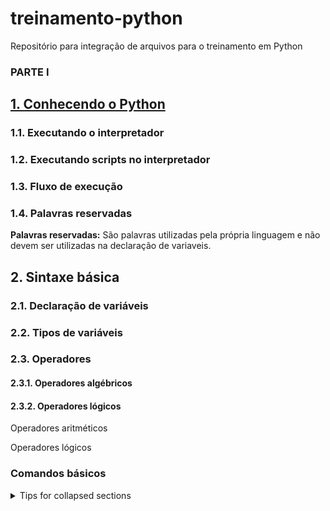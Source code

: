 # treinamento-python
Repositório para integração de arquivos para o treinamento em Python


### PARTE I

## [1. Conhecendo o Python](https://github.com/diegopasti/treinamento-python/blob/develop/conteudos/python/basico/introducao/conhecendo_o_interpretador.MD)
### 1.1. Executando o interpretador
### 1.2. Executando scripts no interpretador
### 1.3. Fluxo de execução
### 1.4. Palavras reservadas
**Palavras reservadas:** São palavras utilizadas pela própria linguagem e não devem ser utilizadas na declaração de variaveis.

## 2. Sintaxe básica
### 2.1. Declaração de variáveis
### 2.2. Tipos de variáveis
### 2.3. Operadores
#### 2.3.1. Operadores algébricos
#### 2.3.2. Operadores lógicos
Operadores aritméticos


Operadores lógicos
### Comandos básicos






<details>

<summary>Tips for collapsed sections</summary>

### You can add a header

You can add text within a collapsed section. 

You can add an image or a code block, too.

```ruby
   puts "Hello World"
```


</details>